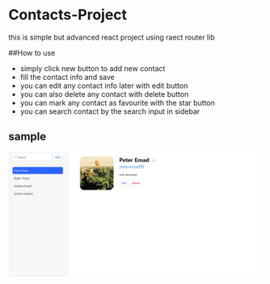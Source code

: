 # Contacts-Project
this is simple but advanced react project using raect router lib 

##How to use 
- simply click new button to add new contact
- fill the contact info and save
- you can edit any contact info later with edit button
- you can also delete any contact with delete button
- you can mark any contact as favourite with the star button
- you can search contact by the search input in sidebar

## sample

![project sample](/public/contacts-project-sample.JPG)
